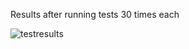 Results after running tests 30 times each

![testresults](https://github.com/eduard-rusu/playwright-selenium-comparison/assets/9852711/d71f95ef-035d-4935-908a-46e7b5f48365)
